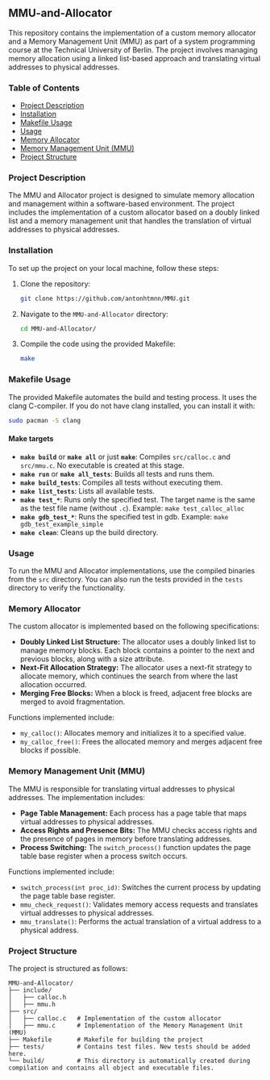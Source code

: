 ## MMU-and-Allocator

This repository contains the implementation of a custom memory allocator and a Memory Management Unit (MMU) as part of a system programming course at the Technical University of Berlin. The project involves managing memory allocation using a linked list-based approach and translating virtual addresses to physical addresses.

### Table of Contents

- [Project Description](#project-description)
- [Installation](#installation)
- [Makefile Usage](#makefile-usage)
- [Usage](#usage)
- [Memory Allocator](#memory-allocator)
- [Memory Management Unit (MMU)](#memory-management-unit-mmu)
- [Project Structure](#project-structure)

### Project Description

The MMU and Allocator project is designed to simulate memory allocation and management within a software-based environment. The project includes the implementation of a custom allocator based on a doubly linked list and a memory management unit that handles the translation of virtual addresses to physical addresses.

### Installation

To set up the project on your local machine, follow these steps:

1. Clone the repository:
    ```bash
    git clone https://github.com/antonhtmnn/MMU.git
    ```
2. Navigate to the `MMU-and-Allocator` directory:
    ```bash
    cd MMU-and-Allocator/
    ```
3. Compile the code using the provided Makefile:
    ```bash
    make
    ```

### Makefile Usage

The provided Makefile automates the build and testing process. It uses the clang C-compiler. If you do not have clang installed, you can install it with:
```bash
sudo pacman -S clang
```

#### Make targets

- **`make build`** or **`make all`** or just **`make`**: Compiles `src/calloc.c` and `src/mmu.c`. No executable is created at this stage.
- **`make run`** or **`make all_tests`**: Builds all tests and runs them.
- **`make build_tests`**: Compiles all tests without executing them.
- **`make list_tests`**: Lists all available tests.
- **`make test_*`**: Runs only the specified test. The target name is the same as the test file name (without `.c`). Example: `make test_calloc_alloc`
- **`make gdb_test_*`**: Runs the specified test in gdb. Example: `make gdb_test_example_simple`
- **`make clean`**: Cleans up the build directory.

### Usage

To run the MMU and Allocator implementations, use the compiled binaries from the `src` directory. You can also run the tests provided in the `tests` directory to verify the functionality.

### Memory Allocator

The custom allocator is implemented based on the following specifications:

- **Doubly Linked List Structure:** The allocator uses a doubly linked list to manage memory blocks. Each block contains a pointer to the next and previous blocks, along with a size attribute.
- **Next-Fit Allocation Strategy:** The allocator uses a next-fit strategy to allocate memory, which continues the search from where the last allocation occurred.
- **Merging Free Blocks:** When a block is freed, adjacent free blocks are merged to avoid fragmentation.

Functions implemented include:
- `my_calloc()`: Allocates memory and initializes it to a specified value.
- `my_calloc_free()`: Frees the allocated memory and merges adjacent free blocks if possible.

### Memory Management Unit (MMU)

The MMU is responsible for translating virtual addresses to physical addresses. The implementation includes:

- **Page Table Management:** Each process has a page table that maps virtual addresses to physical addresses.
- **Access Rights and Presence Bits:** The MMU checks access rights and the presence of pages in memory before translating addresses.
- **Process Switching:** The `switch_process()` function updates the page table base register when a process switch occurs.

Functions implemented include:
- `switch_process(int proc_id)`: Switches the current process by updating the page table base register.
- `mmu_check_request()`: Validates memory access requests and translates virtual addresses to physical addresses.
- `mmu_translate()`: Performs the actual translation of a virtual address to a physical address.

### Project Structure

The project is structured as follows:

```
MMU-and-Allocator/
├── include/
│   ├── calloc.h
│   ├── mmu.h
├── src/
│   ├── calloc.c   # Implementation of the custom allocator
│   ├── mmu.c      # Implementation of the Memory Management Unit (MMU)
├── Makefile       # Makefile for building the project
├── tests/         # Contains test files. New tests should be added here.
└── build/         # This directory is automatically created during compilation and contains all object and executable files.
```
